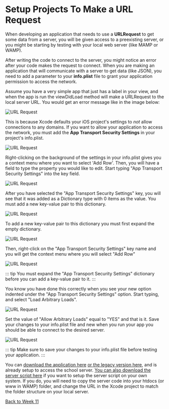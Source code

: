 # Setup Projects To Make a URL Request

When developing an application that needs to use a **URLRequest** to get some data from a server, you will be given access to a preexisting server, or you might be starting by testing with your local web server (like MAMP or WAMP).

After writing the code to connect to the server, you might notice an error after your code makes the request to connect.  When you are making an application that will communicate with a server to get data (like JSON), you need to add a parameter to your **info.plist** file to grant your application permission to access the network.

Assume you have a very simple app that just has a label in your view, and when the app is run the viewDidLoad method will make a URLRequest to the local server URL.  You would get an error message like in the image below:

![URL Request](/F2020/assets/img/LocalHostConnection_1.png)

This is because Xcode defaults your iOS project's settings to *not* allow connections to any domains.  If you want to allow your application to access the network, you must add the **App Transport Security Settings** in your project's info.plist.

![URL Request](/F2020/assets/img/LocalHostConnection_2.png)

Right-clicking on the background of the settings in your info.plist gives you a context menu where you want to select 'Add Row'.  Then, you will have a field to type the property you would like to edit.  Start typing "App Transport Security Settings" into the key field.

![URL Request](/F2020/assets/img/LocalHostConnection_3.png)

After you have selected the "App Transport Security Settings" key, you will see that it was added as a Dictionary type with 0 items as the value.  You must add a new key-value pair to this dictionary.

![URL Request](/F2020/assets/img/LocalHostConnection_4.png)

To add a new key-value pair to this dictionary you must first expand the empty dictionary.

![URL Request](/F2020/assets/img/LocalHostConnection_5.png)

Then, right-click on the "App Transport Security Settings" key name and you will get the context menu where you will select "Add Row"

![URL Request](/F2020/assets/img/LocalHostConnection_6.png)

::: tip
You must expand the "App Transport Security Settings" dictionary before you can add a key-value pair to it.
:::

You know you have done this correctly when you see your new option indented under the "App Transport Security Settings" option.  Start typing, and select "Load Arbitrary Loads".

![URL Request](/F2020/assets/img/LocalHostConnection_7.png)

Set the value of "Allow Arbitrary Loads" equal to "YES" and that is it.  Save your changes to your info.plist file and new when you run your app you should be able to connect to the desired server.

![URL Request](/F2020/assets/img/LocalHostConnection_8.png)

::: tip
Make sure to save your changes to your info.plist file before testing your application.
:::

You can [download the application here](/F2020/assets/downloads/SetupURLRequest.zip) [or the legacy version here](/F2020/assets/downloads/legacySetupURLRequest.zip), and is already setup to access the school server.  [You can also download the server script here](/F2020/assets/downloads/SetupURLRequestServer.zip) if you want to setup the server script on your own system.  If you do, you will need to copy the server code into your htdocs (or www in WAMP) folder, and change the URL in the Xcode project to match the folder structure on your local server.

[Back to Week 11](./index.md#during-class)